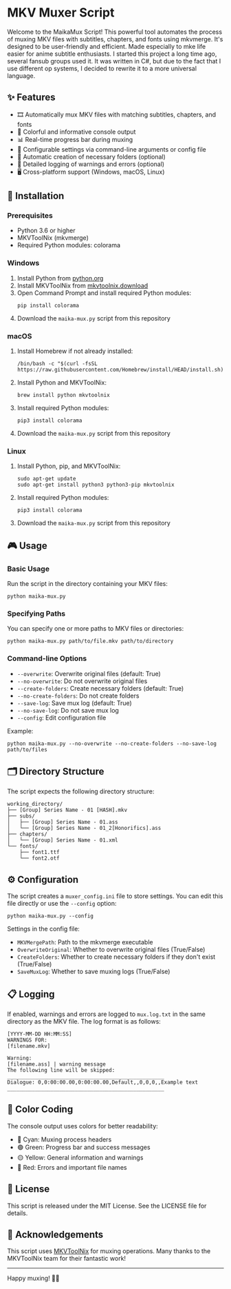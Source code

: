 # MKV Muxer Script

Welcome to the MaikaMux Script! This powerful tool automates the process of muxing MKV files with subtitles, chapters, and fonts using mkvmerge. It's designed to be user-friendly and efficient. Made especially to mke life easier for anime subtitle enthusiasts.
I started this project a long time ago, several fansub groups used it. It was written in C#, but due to the fact that I use different op systems, I decided to rewrite it to a more universal language. 

## ✨ Features

- 🎞️ Automatically mux MKV files with matching subtitles, chapters, and fonts
- 🌈 Colorful and informative console output
- 📊 Real-time progress bar during muxing
- 🔧 Configurable settings via command-line arguments or config file
- 📁 Automatic creation of necessary folders (optional)
- 📝 Detailed logging of warnings and errors (optional)
- 🖥️ Cross-platform support (Windows, macOS, Linux)

## 🚀 Installation

### Prerequisites

- Python 3.6 or higher
- MKVToolNix (mkvmerge)
- Required Python modules: colorama

### Windows

1. Install Python from [python.org](https://www.python.org/downloads/windows/)
2. Install MKVToolNix from [mkvtoolnix.download](https://mkvtoolnix.download/downloads.html#windows)
3. Open Command Prompt and install required Python modules:
   ```
   pip install colorama
   ```
4. Download the `maika-mux.py` script from this repository

### macOS

1. Install Homebrew if not already installed:
   ```
   /bin/bash -c "$(curl -fsSL https://raw.githubusercontent.com/Homebrew/install/HEAD/install.sh)"
   ```
2. Install Python and MKVToolNix:
   ```
   brew install python mkvtoolnix
   ```
3. Install required Python modules:
   ```
   pip3 install colorama
   ```
4. Download the `maika-mux.py` script from this repository

### Linux

1. Install Python, pip, and MKVToolNix:
   ```
   sudo apt-get update
   sudo apt-get install python3 python3-pip mkvtoolnix
   ```
2. Install required Python modules:
   ```
   pip3 install colorama
   ```
3. Download the `maika-mux.py` script from this repository

## 🎮 Usage

### Basic Usage

Run the script in the directory containing your MKV files:

```
python maika-mux.py
```

### Specifying Paths

You can specify one or more paths to MKV files or directories:

```
python maika-mux.py path/to/file.mkv path/to/directory
```

### Command-line Options

- `--overwrite`: Overwrite original files (default: True)
- `--no-overwrite`: Do not overwrite original files
- `--create-folders`: Create necessary folders (default: True)
- `--no-create-folders`: Do not create folders
- `--save-log`: Save mux log (default: True)
- `--no-save-log`: Do not save mux log
- `--config`: Edit configuration file

Example:
```
python maika-mux.py --no-overwrite --no-create-folders --no-save-log path/to/files
```

## 🗂️ Directory Structure

The script expects the following directory structure:

```
working_directory/
├── [Group] Series Name - 01 [HASH].mkv
├── subs/
│   ├── [Group] Series Name - 01.ass
│   └── [Group] Series Name - 01_2[Honorifics].ass
├── chapters/
│   └── [Group] Series Name - 01.xml
└── fonts/
    ├── font1.ttf
    └── font2.otf
```

## ⚙️ Configuration

The script creates a `muxer_config.ini` file to store settings. You can edit this file directly or use the `--config` option:

```
python maika-mux.py --config
```

Settings in the config file:
- `MKVMergePath`: Path to the mkvmerge executable
- `OverwriteOriginal`: Whether to overwrite original files (True/False)
- `CreateFolders`: Whether to create necessary folders if they don't exist (True/False)
- `SaveMuxLog`: Whether to save muxing logs (True/False)

## 📋 Logging

If enabled, warnings and errors are logged to `mux.log.txt` in the same directory as the MKV file. The log format is as follows:

```
[YYYY-MM-DD HH:MM:SS]
WARNINGS FOR:
[filename.mkv]

Warning:
[filename.ass] | warning message
The following line will be skipped:
___________________________________________________
Dialogue: 0,0:00:00.00,0:00:00.00,Default,,0,0,0,,Example text
___________________________________________________

```

## 🎨 Color Coding

The console output uses colors for better readability:
- 🔵 Cyan: Muxing process headers
- 🟢 Green: Progress bar and success messages
- 🟡 Yellow: General information and warnings
- 🔴 Red: Errors and important file names

## 📄 License

This script is released under the MIT License. See the LICENSE file for details.

## 🙏 Acknowledgements

This script uses [MKVToolNix](https://mkvtoolnix.download/) for muxing operations. Many thanks to the MKVToolNix team for their fantastic work!

---

Happy muxing! 🎥✨
